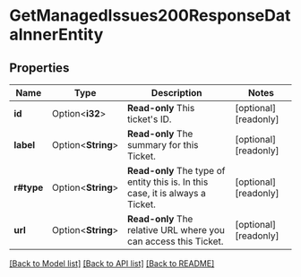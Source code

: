 # GetManagedIssues200ResponseDataInnerEntity

## Properties

Name | Type | Description | Notes
------------ | ------------- | ------------- | -------------
**id** | Option<**i32**> | __Read-only__ This ticket's ID. | [optional][readonly]
**label** | Option<**String**> | __Read-only__ The summary for this Ticket. | [optional][readonly]
**r#type** | Option<**String**> | __Read-only__ The type of entity this is. In this case, it is always a Ticket. | [optional][readonly]
**url** | Option<**String**> | __Read-only__ The relative URL where you can access this Ticket. | [optional][readonly]

[[Back to Model list]](../README.md#documentation-for-models) [[Back to API list]](../README.md#documentation-for-api-endpoints) [[Back to README]](../README.md)



